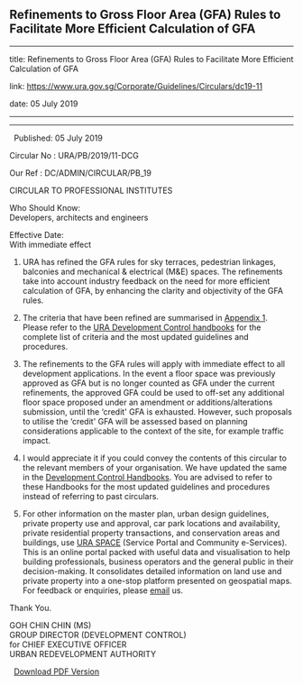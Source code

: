 ## Refinements to Gross Floor Area (GFA) Rules to Facilitate More Efficient Calculation of GFA
---
title: Refinements to Gross Floor Area (GFA) Rules to Facilitate More Efficient Calculation of GFA

link: https://www.ura.gov.sg/Corporate/Guidelines/Circulars/dc19-11

date: 05 July 2019

---

-------------------------------------------------------------------------------------------

  Published: 05 July 2019

Circular No : URA/PB/2019/11-DCG

Our Ref : DC/ADMIN/CIRCULAR/PB\_19

  

CIRCULAR TO PROFESSIONAL INSTITUTES

  

Who Should Know:  
Developers, architects and engineers

  

Effective Date:  
With immediate effect

  

1.  URA has refined the GFA rules for sky terraces, pedestrian linkages, balconies and mechanical & electrical (M&E) spaces. The refinements take into account industry feedback on the need for more efficient calculation of GFA, by enhancing the clarity and objectivity of the GFA rules.

2.  The criteria that have been refined are summarised in [Appendix 1](https://www.ura.gov.sg/-/media/Corporate/Guidelines/Development-control/Circulars/2019/Jul/dc19-11/dc19-11-App1.pdf). Please refer to the [URA Development Control handbooks](https://www.ura.gov.sg/Corporate/Guidelines/Development-Control) for the complete list of criteria and the most updated guidelines and procedures.

3.  The refinements to the GFA rules will apply with immediate effect to all development applications. In the event a floor space was previously approved as GFA but is no longer counted as GFA under the current refinements, the approved GFA could be used to off-set any additional floor space proposed under an amendment or additions/alterations submission, until the ‘credit' GFA is exhausted. However, such proposals to utilise the ‘credit' GFA will be assessed based on planning considerations applicable to the context of the site, for example traffic impact.

4.  I would appreciate it if you could convey the contents of this circular to the relevant members of your organisation. We have updated the same in the [Development Control Handbooks](https://www.ura.gov.sg/Corporate/Guidelines/Development-Control). You are advised to refer to these Handbooks for the most updated guidelines and procedures instead of referring to past circulars.

5.  For other information on the master plan, urban design guidelines, private property use and approval, car park locations and availability, private residential property transactions, and conservation areas and buildings, use [URA SPACE](https://www.ura.gov.sg/maps/) (Service Portal and Community e-Services). This is an online portal packed with useful data and visualisation to help building professionals, business operators and the general public in their decision-making. It consolidates detailed information on land use and private property into a one-stop platform presented on geospatial maps. For feedback or enquiries, please [email](https://www.ura.gov.sg/feedbackWeb/contactus_feedback.jsp) us.

Thank You.  
  
GOH CHIN CHIN (MS)  
GROUP DIRECTOR (DEVELOPMENT CONTROL)  
for CHIEF EXECUTIVE OFFICER  
URBAN REDEVELOPMENT AUTHORITY

  


  



  [Download PDF Version](https://www.ura.gov.sg/services/download_file.aspx?f={BD8F25D6-2C92-4F22-B59C-DCEF74D66775})

